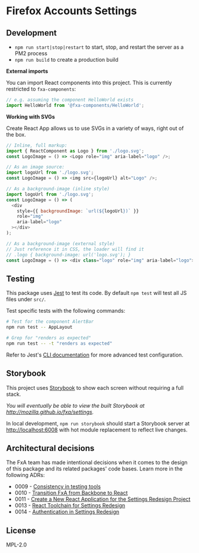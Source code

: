 # Firefox Accounts Settings

## Development

- `npm run start|stop|restart` to start, stop, and restart the server as a PM2 process
- `npm run build` to create a production build

**External imports**

You can import React components into this project. This is currently restricted to `fxa-components`:

```javascript
// e.g. assuming the component HelloWorld exists
import HelloWorld from '@fxa-components/HelloWorld';
```

**Working with SVGs**

Create React App allows us to use SVGs in a variety of ways, right out of the box.

```javascript
// Inline, full markup:
import { ReactComponent as Logo } from './logo.svg';
const LogoImage = () => <Logo role="img" aria-label="logo" />;

// As an image source:
import logoUrl from './logo.svg';
const LogoImage = () => <img src={logoUrl} alt="Logo" />;

// As a background-image (inline style)
import logoUrl from './logo.svg';
const LogoImage = () => (
  <div
    style={{ backgroundImage: `url(${logoUrl})` }}
    role="img"
    aria-label="logo"
  ></div>
);

// As a background-image (external style)
// Just reference it in CSS, the loader will find it
// .logo { background-image: url('logo.svg'); }
const LogoImage = () => <div class="logo" role="img" aria-label="logo"></div>;
```

## Testing

This package uses [Jest](https://jestjs.io/) to test its code. By default `npm test` will test all JS files under `src/`.

Test specific tests with the following commands:

```bash
# Test for the component AlertBar
npm run test -- AppLayout

# Grep for "renders as expected"
npm run test -- -t "renders as expected"
```

Refer to Jest's [CLI documentation](https://jestjs.io/docs/en/cli) for more advanced test configuration.

## Storybook

This project uses [Storybook](https://storybook.js.org/) to show each screen without requiring a full stack.

_You will eventually be able to view the built Storybook at <http://mozilla.github.io/fxa/settings>._

In local development, `npm run storybook` should start a Storybook server at <http://localhost:6008> with hot module replacement to reflect live changes.

## Architectural decisions

The FxA team has made intentional decisions when it comes to the design of this package and its related packages' code bases. Learn more in the following ADRs:

- 0009 - [Consistency in testing tools](https://github.com/mozilla/fxa/blob/master/docs/adr/0009-testing-stacks.md)
- 0010 - [Transition FxA from Backbone to React](https://github.com/mozilla/fxa/blob/master/docs/adr/0010-transition-fxa-from-backbone-to-react.md)
- 0011 - [Create a New React Application for the Settings Redesign Project](https://github.com/mozilla/fxa/blob/master/docs/adr/0011-create-new-react-app-for-settings-redesign.md)
- 0013 - [React Toolchain for Settings Redesign](https://github.com/mozilla/fxa/blob/master/docs/adr/0013-react-toolchain-for-settings-redesign.md)
- 0014 - [Authentication in Settings Redesign](https://github.com/mozilla/fxa/blob/master/docs/adr/0014-auth-for-settings-redesign.md)

## License

MPL-2.0

